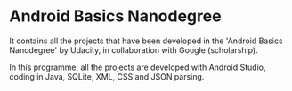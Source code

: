# Android Basics Nanodegree

It contains all the projects that have been developed in the 'Android Basics Nanodegree' by Udacity, in collaboration with Google (scholarship).

In this programme, all the projects are developed with Android Studio, coding in Java, SQLite, XML, CSS and JSON parsing.

